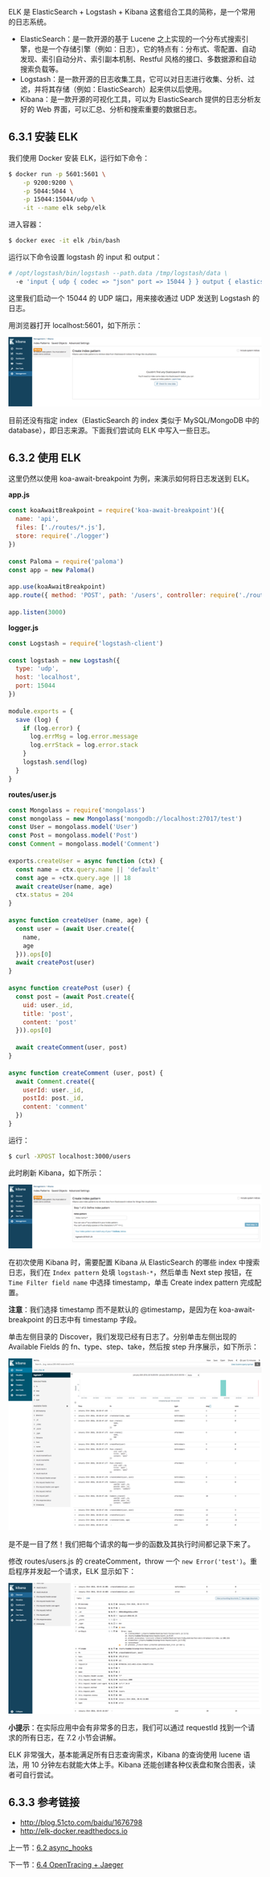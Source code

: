 ELK 是 ElasticSearch + Logstash + Kibana 这套组合工具的简称，是一个常用的日志系统。

- ElasticSearch：是一款开源的基于 Lucene 之上实现的一个分布式搜索引擎，也是一个存储引擎（例如：日志），它的特点有：分布式、零配置、自动发现、索引自动分片、索引副本机制、Restful 风格的接口、多数据源和自动搜索负载等。
- Logstash：是一款开源的日志收集工具，它可以对日志进行收集、分析、过滤，并将其存储（例如：ElasticSearch）起来供以后使用。
- Kibana：是一款开源的可视化工具，可以为 ElasticSearch 提供的日志分析友好的 Web 界面，可以汇总、分析和搜索重要的数据日志。

## 6.3.1 安装 ELK

我们使用 Docker 安装 ELK，运行如下命令：

```sh
$ docker run -p 5601:5601 \
    -p 9200:9200 \
    -p 5044:5044 \
    -p 15044:15044/udp \
    -it --name elk sebp/elk
```

进入容器：

```sh
$ docker exec -it elk /bin/bash
```

运行以下命令设置 logstash 的 input 和 output：

```sh
# /opt/logstash/bin/logstash --path.data /tmp/logstash/data \
  -e 'input { udp { codec => "json" port => 15044 } } output { elasticsearch { hosts => ["localhost"] } }'
```

这里我们启动一个 15044 的 UDP 端口，用来接收通过 UDP 发送到 Logstash 的日志。

用浏览器打开 localhost:5601，如下所示：

![](./assets/6.3.1.png)

目前还没有指定 index（ElasticSearch 的 index 类似于 MySQL/MongoDB 中的 database），即日志来源。下面我们尝试向 ELK 中写入一些日志。

## 6.3.2 使用 ELK

这里仍然以使用 koa-await-breakpoint 为例，来演示如何将日志发送到 ELK。

**app.js**

```js
const koaAwaitBreakpoint = require('koa-await-breakpoint')({
  name: 'api',
  files: ['./routes/*.js'],
  store: require('./logger')
})

const Paloma = require('paloma')
const app = new Paloma()

app.use(koaAwaitBreakpoint)
app.route({ method: 'POST', path: '/users', controller: require('./routes/user').createUser })

app.listen(3000)
```

**logger.js**

```js
const Logstash = require('logstash-client')

const logstash = new Logstash({
  type: 'udp',
  host: 'localhost',
  port: 15044
})

module.exports = {
  save (log) {
    if (log.error) {
      log.errMsg = log.error.message
      log.errStack = log.error.stack
    }
    logstash.send(log)
  }
}
```

**routes/user.js**

```js
const Mongolass = require('mongolass')
const mongolass = new Mongolass('mongodb://localhost:27017/test')
const User = mongolass.model('User')
const Post = mongolass.model('Post')
const Comment = mongolass.model('Comment')

exports.createUser = async function (ctx) {
  const name = ctx.query.name || 'default'
  const age = +ctx.query.age || 18
  await createUser(name, age)
  ctx.status = 204
}

async function createUser (name, age) {
  const user = (await User.create({
    name,
    age
  })).ops[0]
  await createPost(user)
}

async function createPost (user) {
  const post = (await Post.create({
    uid: user._id,
    title: 'post',
    content: 'post'
  })).ops[0]

  await createComment(user, post)
}

async function createComment (user, post) {
  await Comment.create({
    userId: user._id,
    postId: post._id,
    content: 'comment'
  })
}
```

运行：

```sh
$ curl -XPOST localhost:3000/users
```

此时刷新 Kibana，如下所示：

![](./assets/6.3.2.png)

在初次使用 Kibana 时，需要配置 Kibana 从 ElasticSearch 的哪些 index 中搜索日志，我们在 `Index pattern` 处填 `logstash-*`，然后单击 Next step 按钮，在 `Time Filter field name` 中选择 timestamp，单击 Create index pattern 完成配置。

**注意**：我们选择 timestamp 而不是默认的 @timestamp，是因为在 koa-await-breakpoint 的日志中有 timestamp 字段。

单击左侧目录的 Discover，我们发现已经有日志了。分别单击左侧出现的 Available Fields 的 fn、type、step、take，然后按 step 升序展示，如下所示：

![](./assets/6.3.3.png)

是不是一目了然！我们把每个请求的每一步的函数及其执行时间都记录下来了。

修改 routes/users.js 的 createComment，throw 一个 `new Error('test')`。重启程序并发起一个请求，ELK 显示如下：

![](./assets/6.3.4.png)

**小提示**：在实际应用中会有非常多的日志，我们可以通过 requestId 找到一个请求的所有日志，在 7.2 小节会讲解。

ELK 非常强大，基本能满足所有日志查询需求，Kibana 的查询使用 lucene 语法，用 10 分钟左右就能大体上手。Kibana 还能创建各种仪表盘和聚合图表，读者可自行尝试。

## 6.3.3 参考链接

- http://blog.51cto.com/baidu/1676798
- http://elk-docker.readthedocs.io

上一节：[6.2 async_hooks](https://github.com/nswbmw/node-in-debugging/blob/master/6.2%20async_hooks.md)

下一节：[6.4 OpenTracing + Jaeger](https://github.com/nswbmw/node-in-debugging/blob/master/6.4%20OpenTracing%20%2B%20Jaeger.md)
